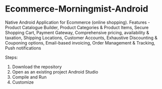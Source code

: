 # Ecommerce-Morningmist-Android
Native Android Application for Ecommerce (online shopping). Features - Product Catalogue Builder, Product Categories &amp; Product Items, Secure Shopping Cart, Payment Gateway, Comprehensive pricing, availability &amp; taxation, Shipping Locations, Customer Accounts, Exhaustive Discounting &amp; Couponing options, Email-based invoicing, Order Management &amp; Tracking, Push notifications

Steps:
1. Download the repository
2. Open as an existing project Android Studio
3. Compile and Run
4. Customize
